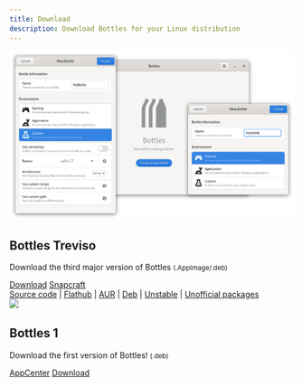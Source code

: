 ```yaml
---
title: Download
description: Download Bottles for your Linux distribution
---
```


<section class="downloads">
  <!-- v3 -->
  <div class="container">
    <div class="image">
      <img src="https://raw.githubusercontent.com/bottlesdevs/Bottles/master/screenshot.png" />
    </div>
    <div class="info">
      <h2>Bottles Treviso</h2>
      <p>Download the third major version of Bottles <small>(.AppImage/.deb)</small></p>
      <a class="button" 
         href="https://github.com/bottlesdevs/Bottles/releases/tag/2021.10.14-treviso-2" 
         title="Download Bottles (.AppImage/.deb)">Download</a>
      <a class="button link"
         href="https://snapcraft.io/bottles" 
         title="Download Bottles from Snapcraft">Snapcraft</a>
      <div class="more-links">
        <a href="https://github.com/bottlesdevs/Bottles#build-with-meson-construction_worker">Source code</a> | 
        <a href="https://flathub.org/apps/details/com.usebottles.bottles">Flathub</a> | 
        <a href="https://aur.archlinux.org/packages/bottles/">AUR</a> | 
        <a href="https://github.com/bottlesdevs/Bottles/releases/">Deb</a> | 
        <a href="https://github.com/bottlesdevs/Bottles/actions">Unstable</a> | 
        <a href="https://github.com/bottlesdevs/Bottles#unofficial-packages">Unofficial packages</a>
      </div>
    </div>
  </div>

  <!-- v1 -->
  <div class="container">
    <div class="image">
      <img src="https://raw.githubusercontent.com/bottlesdevs/Bottles/v1/data/screenshot-1.png" />
    </div>
    <div class="info">
      <h2>Bottles 1</h2>
      <p>Download the first version of Bottles! <small>(.deb)</small></p>
      <a class="button link"
         href="https://appcenter.elementary.io/com.github.mirkobrombin.bottles" 
         title="Download Bottles v1 from AppCenter">AppCenter</a>
      <a class="button"
         href="https://github.com/bottlesdevs/Bottles/releases/tag/continuous-v1" 
         title="Download Bottles v1 (.deb)">Download</a>
    </div>
  </div>
</section>
